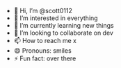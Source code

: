 - 👋 Hi, I’m @scott0112
- 👀 I’m interested in everything
- 🌱 I’m currently learning new things
- 💞️ I’m looking to collaborate on dev
- 📫 How to reach me x
- 😄 Pronouns: smiles
- ⚡ Fun fact: over there

<!---
scott0112/scott0112 is a ✨ special ✨ repository because its `README.md` (this file) appears on your GitHub profile.
You can click the Preview link to take a look at your changes.
--->
